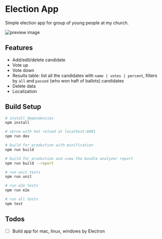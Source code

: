 # Election App

Simple election app for group of young people at my church.

![preview image](https://i.imgur.com/Bn2Lzgb.png)

## Features

- Add/edit/delete candidate
- Vote up
- Vote down
- Results table: list all the candidates with `name | votes | percent`, filters by `all` and `passed` (who won haft of ballots) candidates
- Delete data
- Localization

## Build Setup

``` bash
# install dependencies
npm install

# serve with hot reload at localhost:8081
npm run dev

# build for production with minification
npm run build

# build for production and view the bundle analyzer report
npm run build --report

# run unit tests
npm run unit

# run e2e tests
npm run e2e

# run all tests
npm test
```

## Todos

- [ ] Build app for mac, linux, windows by Electron
